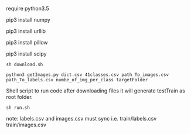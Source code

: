 require python3.5

pip3 install numpy

pip3 install urllib

pip3 install pillow

pip3 install scipy

```
sh download.sh
```

```
python3 getImages.py dict.csv 41classes.csv path_To_images.csv path_To_labels.csv numbe_of_img_per_class targetFolder
```
Shell script to run code after downloading files it will generate testTrain as root folder.

```
sh run.sh
```
note: labels.csv and images.csv must sync i.e. train/labels.csv train/images.csv
